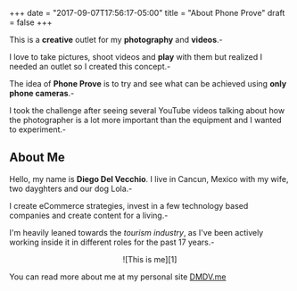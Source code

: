 +++
date = "2017-09-07T17:56:17-05:00"
title = "About Phone Prove"
draft = false
+++

This is a **creative** outlet for my **photography** and **videos**.-

I love to take pictures, shoot videos and **play** with them but realized I needed an outlet so I created this concept.-

The idea of **Phone Prove** is to try and see what can be achieved using **only phone cameras**.-

I took the challenge after seeing several YouTube videos talking about how the photographer is a lot more important than the equipment and I wanted to experiment.-


## About Me
Hello, my name is **Diego Del Vecchio**. I live in Cancun, Mexico with my wife, two dayghters and our dog Lola.-

I create eCommerce strategies, invest in a few technology based companies and create content for a living.-

I'm heavily leaned towards the *tourism industry*, as I've been actively working inside it in different roles for the past 17 years.-

<center>![This is me][1]</center>

You can read more about me at my personal site [DMDV.me](http://dmdv.me/)

[1]: /img/diego-m-del-vecchio.jpg
